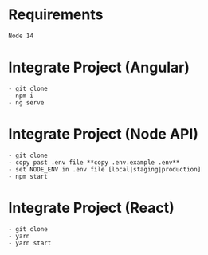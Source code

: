 # Requirements
    Node 14
   
# Integrate Project (Angular) 
    - git clone
    - npm i
    - ng serve



# Integrate Project (Node API) 
    - git clone
    - copy past .env file **copy .env.example .env**
    - set NODE_ENV in .env file [local|staging|production]
    - npm start


# Integrate Project (React) 
    - git clone
    - yarn
    - yarn start
